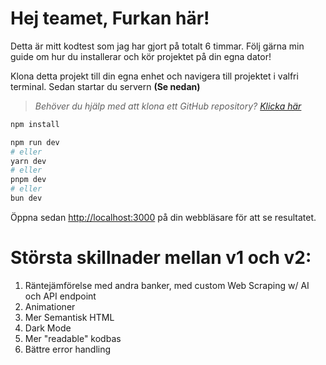 # Hej teamet, **Furkan** här!

Detta är mitt kodtest som jag har gjort på totalt 6 timmar. Följ gärna min guide om hur du installerar och kör projektet på din egna dator!

Klona detta projekt till din egna enhet och navigera till projektet i valfri terminal. Sedan startar du servern **(Se nedan)**

> _Behöver du hjälp med att klona ett GitHub repository? [Klicka här](https://docs.github.com/en/repositories/creating-and-managing-repositories/cloning-a-repository)_

```bash
npm install
```

```bash
npm run dev
# eller
yarn dev
# eller
pnpm dev
# eller
bun dev
```

Öppna sedan [http://localhost:3000](http://localhost:3000) på din webbläsare för att se resultatet.

# Största skillnader mellan v1 och v2:
1. Räntejämförelse med andra banker, med custom Web Scraping w/ AI och API endpoint
2. Animationer
3. Mer Semantisk HTML
4. Dark Mode
5. Mer "readable" kodbas
6. Bättre error handling
